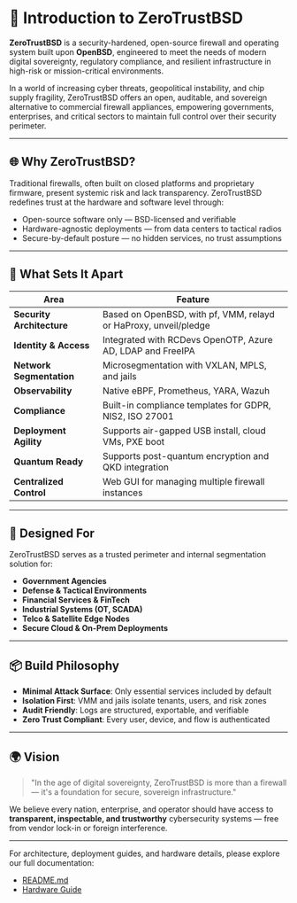 # 📘 Introduction to ZeroTrustBSD

**ZeroTrustBSD** is a security-hardened, open-source firewall and operating system built upon **OpenBSD**, engineered to meet the needs of modern digital sovereignty, regulatory compliance, and resilient infrastructure in high-risk or mission-critical environments.

In a world of increasing cyber threats, geopolitical instability, and chip supply fragility, ZeroTrustBSD offers an open, auditable, and sovereign alternative to commercial firewall appliances, empowering governments, enterprises, and critical sectors to maintain full control over their security perimeter.

---

## 🌐 Why ZeroTrustBSD?

Traditional firewalls, often built on closed platforms and proprietary firmware, present systemic risk and lack transparency. ZeroTrustBSD redefines trust at the hardware and software level through:

- Open-source software only — BSD-licensed and verifiable
- Hardware-agnostic deployments — from data centers to tactical radios
- Secure-by-default posture — no hidden services, no trust assumptions

---

## 🧠 What Sets It Apart

| Area                     | Feature |
|--------------------------|---------|
| **Security Architecture**| Based on OpenBSD, with pf, VMM, relayd or HaProxy, unveil/pledge |
| **Identity & Access**    | Integrated with RCDevs OpenOTP, Azure AD, LDAP and FreeIPA|
| **Network Segmentation** | Microsegmentation with VXLAN, MPLS, and jails |
| **Observability**        | Native eBPF, Prometheus, YARA, Wazuh |
| **Compliance**           | Built-in compliance templates for GDPR, NIS2, ISO 27001 |
| **Deployment Agility**   | Supports air-gapped USB install, cloud VMs, PXE boot |
| **Quantum Ready**        | Supports post-quantum encryption and QKD integration |
| **Centralized Control** | Web GUI for managing multiple firewall instances |

---

## 🚀 Designed For

ZeroTrustBSD serves as a trusted perimeter and internal segmentation solution for:

- **Government Agencies**
- **Defense & Tactical Environments**
- **Financial Services & FinTech**
- **Industrial Systems (OT, SCADA)**
- **Telco & Satellite Edge Nodes**
- **Secure Cloud & On-Prem Deployments**

---

## 📦 Build Philosophy

- **Minimal Attack Surface**: Only essential services included by default
- **Isolation First**: VMM and jails isolate tenants, users, and risk zones
- **Audit Friendly**: Logs are structured, exportable, and verifiable
- **Zero Trust Compliant**: Every user, device, and flow is authenticated

---

## 🌍 Vision

> "In the age of digital sovereignty, ZeroTrustBSD is more than a firewall — it's a foundation for secure, sovereign infrastructure."

We believe every nation, enterprise, and operator should have access to **transparent, inspectable, and trustworthy** cybersecurity systems — free from vendor lock-in or foreign interference.

---

For architecture, deployment guides, and hardware details, please explore our full documentation:

- [README.md](./README.md)
- [Hardware Guide](./HARDWARE_GUIDE.md)
